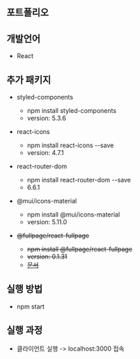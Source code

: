 ## 포트폴리오

## 개발언어
- React

## 추가 패키지
- styled-components
    - npm install styled-components
    - version: 5.3.6


- react-icons
  - npm install react-icons --save
  - version: 4.7.1


- react-router-dom
  - npm install react-router-dom --save
  - 6.6.1


- @mui/icons-material 
  - npm install @mui/icons-material 
  - version: 5.11.0


- ~~@fullpage/react-fullpage~~
    - ~~npm install @fullpage/react-fullpage~~
    - ~~version: 0.1.31~~
    - ~~[문서](https://www.npmjs.com/package/@fullpage/react-fullpage?activeTab=readme)~~


## 실행 방법
- npm start

## 실행 과정
- 클라이언트 실행 -> localhost:3000 접속